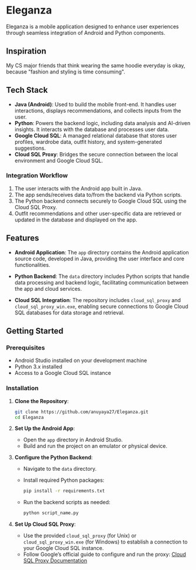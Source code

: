 # Eleganza

Eleganza is a mobile application designed to enhance user experiences through seamless integration of Android and Python components.

## Inspiration
My CS major friends that think wearing the same hoodie everyday is okay, because "fashion and styling is time consuming".

## Tech Stack

- **Java (Android)**: Used to build the mobile front-end. It handles user interactions, displays recommendations, and collects inputs from the user.
- **Python**: Powers the backend logic, including data analysis and AI-driven insights. It interacts with the database and processes user data.
- **Google Cloud SQL**: A managed relational database that stores user profiles, wardrobe data, outfit history, and system-generated suggestions.
- **Cloud SQL Proxy**: Bridges the secure connection between the local environment and Google Cloud SQL.

### Integration Workflow

1. The user interacts with the Android app built in Java.
2. The app sends/receives data to/from the backend via Python scripts.
3. The Python backend connects securely to Google Cloud SQL using the Cloud SQL Proxy.
4. Outfit recommendations and other user-specific data are retrieved or updated in the database and displayed on the app.

## Features

- **Android Application**: The `app` directory contains the Android application source code, developed in Java, providing the user interface and core functionalities.

- **Python Backend**: The `data` directory includes Python scripts that handle data processing and backend logic, facilitating communication between the app and cloud services.

- **Cloud SQL Integration**: The repository includes `cloud_sql_proxy` and `cloud_sql_proxy_win.exe`, enabling secure connections to Google Cloud SQL databases for data storage and retrieval.

## Getting Started

### Prerequisites

- Android Studio installed on your development machine
- Python 3.x installed
- Access to a Google Cloud SQL instance

### Installation

1. **Clone the Repository**:

   ```bash
   git clone https://github.com/anuyaya27/Eleganza.git
   cd Eleganza
   ```

2. **Set Up the Android App**:

   - Open the `app` directory in Android Studio.
   - Build and run the project on an emulator or physical device.

3. **Configure the Python Backend**:

   - Navigate to the `data` directory.
   - Install required Python packages:

     ```bash
     pip install -r requirements.txt
     ```

   - Run the backend scripts as needed:

     ```bash
     python script_name.py
     ```

4. **Set Up Cloud SQL Proxy**:

   - Use the provided `cloud_sql_proxy` (for Unix) or `cloud_sql_proxy_win.exe` (for Windows) to establish a connection to your Google Cloud SQL instance.
   - Follow Google’s official guide to configure and run the proxy:
     [Cloud SQL Proxy Documentation](https://cloud.google.com/sql/docs/mysql/sql-proxy)

     
